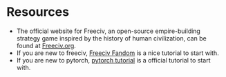 # Resources

* The official website for Freeciv, an open-source empire-building strategy game inspired by the history of human civilization, can be found at [Freeciv.org](http://freeciv.org/).
* If you are new to freeciv, [Freeciv Fandom](https://freeciv.fandom.com/wiki/Main_Page) is a nice tutorial to start with.
* If you are new to pytorch, [pytorch tutorial](https://pytorch.org/tutorials/) is a official tutorial to start with.
